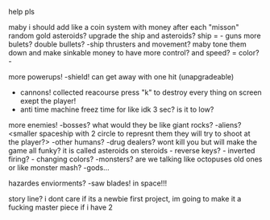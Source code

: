 help pls

maby i should add like a coin system with money after each "misson"
    random gold asteroids?
    upgrade the ship and asteroids?
    ship =
     - guns more bulets? double bullets?
     -ship thrusters and movement? maby tone them down and make
        sinkable money to have more control? and speed?
        = color?
        -

more powerups!
 -shield! can get away with one hit (unapgradeable)
 - cannons! collected reacourse press "k" to destroy every thing on screen exept the player!
 - anti time machine freez time for like idk 3 sec? is it to low?

more enemies!
-bosses?
    what would they be like giant rocks?
-aliens? <smaller spaceship with 2 circle to represnt them they will try to shoot at the player?>
-other humans? <unkillable but will fight you for the same reacourse>
-drug dealers? wont kill you but will make the game all funky? it is called asteroids on steroids
    - reverse keys?
    - inverted firing?
    - changing colors?
-monsters? are we talking like octopuses old ones or like monster mash?
-gods...

hazardes enviorments?
 -saw blades! in space!!!


story line?
i dont care if its a newbie first project, im going to make it a fucking master piece if i have 2
